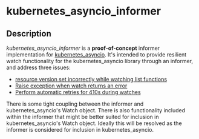 # kubernetes_asyncio_informer

## Description

_kubernetes_asyncio_informer_ is a **proof-of-concept** informer implementation
for [kubernetes_asyncio](https://github.com/tomplus/kubernetes_asyncio/). It's
intended to provide resilient watch functionality for the kubernetes_asyncio
library through an informer, and address three issues:

- [resource version set incorrectly while watching list
  functions](https://github.com/tomplus/kubernetes_asyncio/issues/135)
- [Raise exception when watch returns an
  error](https://github.com/tomplus/kubernetes_asyncio/issues/134)
- [Perform automatic retries for 410s during
  watches](https://github.com/tomplus/kubernetes_asyncio/issues/136)

There is some tight coupling between the informer and kubernetes_asyncio's Watch
object. There is also functionality included within the informer that might be
better suited for inclusion in kubernetes_asyncio's Watch object. Ideally this
will be resolved as the informer is considered for inclusion in
kubernetes_asyncio.
